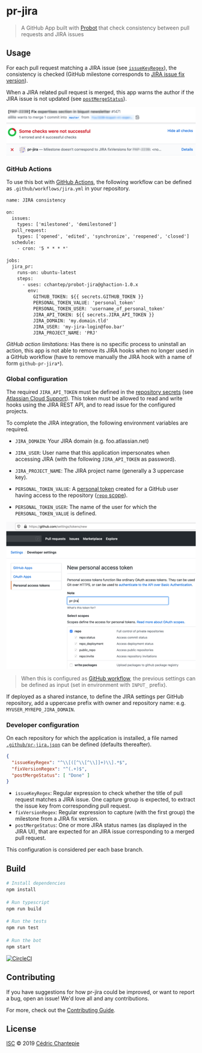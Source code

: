 # pr-jira

> A GitHub App built with [Probot](https://github.com/probot/probot) that check consistency between pull requests and JIRA issues

## Usage

For each pull request matching a JIRA issue (see [`issueKeyRegex`](#developer-configuration)), the consistency is checked (GitHub milestone corresponds to [JIRA issue fix version](https://www.atlassian.com/agile/tutorials/versions)).

When a JIRA related pull request is merged, this app warns the author if the JIRA issue is not updated (see [`postMergeStatus`](#developer-configuration)).

![Usage](./docs/usage.png)

### GitHub Actions

To use this bot with [GitHub Actions](https://github.com/features/actions), the following workflow can be defined as `.github/workflows/jira.yml` in your repository.

```
name: JIRA consistency

on: 
  issues:
    types: ['milestoned', 'demilestoned']
  pull_request:
    types: ['opened', 'edited', 'synchronize', 'reopened', 'closed']
  schedule:
    - cron: '5 * * * *'

jobs:
  jira_pr:
    runs-on: ubuntu-latest
    steps:
      - uses: cchantep/probot-jira@ghaction-1.0.x
        env:
          GITHUB_TOKEN: ${{ secrets.GITHUB_TOKEN }}
          PERSONAL_TOKEN_VALUE: 'personal_token'
          PERSONAL_TOKEN_USER: 'username_of_personal_token'
          JIRA_API_TOKEN: ${{ secrets.JIRA_API_TOKEN }}
          JIRA_DOMAIN: 'my.domain.tld'
          JIRA_USER: 'my-jira-login@foo.bar'
          JIRA_PROJECT_NAME: 'PRJ'
```

*GitHub action limitations:* Has there is no specific process to uninstall an action, this app is not able to remove its JIRA hooks when no longer used in a GitHub workflow (have to remove manually the JIRA hook with a name of form `github-pr-jira*`).

### Global configuration

The required `JIRA_API_TOKEN` must be defined in the [repository secrets](https://help.github.com/en/articles/virtual-environments-for-github-actions#creating-and-using-secrets-encrypted-variables) (see [Atlassian Cloud Support](https://confluence.atlassian.com/cloud/api-tokens-938839638.html)).
This token must be allowed to read and write hooks using the JIRA REST API, and to read issue for the configured projects.

To complete the JIRA integration, the following environment variables are required.

- `JIRA_DOMAIN`: Your JIRA domain (e.g. foo.atlassian.net)
- `JIRA_USER`: User name that this application impersonates when accessing JIRA (with the following `JIRA_API_TOKEN` as password).
- `JIRA_PROJECT_NAME`: The JIRA project name (generally a 3 uppercase key).

- `PERSONAL_TOKEN_VALUE`: A [personal token](https://help.github.com/en/articles/creating-a-personal-access-token-for-the-command-line) created for a GitHub user having access to the repository ([`repo` scope](https://developer.github.com/apps/building-oauth-apps/understanding-scopes-for-oauth-apps/#available-scopes)).
- `PERSONAL_TOKEN_USER`: The name of the user for which the `PERSONAL_TOKEN_VALUE` is defined.

![Personal token](./docs/personal-token.png)

> When this is configured as [GitHub workflow](#github-actions), the previous settings can be defined as input (set in environment with `INPUT_` prefix).

If deployed as a shared instance, to define the JIRA settings per GitHub repository, add a uppercase prefix with owner and repository name: e.g. `MYUSER_MYREPO_JIRA_DOMAIN`.

### Developer configuration

On each repository for which the application is installed, a file named [`.github/pr-jira.json`](./src/resources/pr-jira.json) can be defined (defaults thereafter).

```json
{
  "issueKeyRegex": "^\\[([^\\[^\\]]+)\\].*$",
  "fixVersionRegex": "^(.+)$",
  "postMergeStatus": [ "Done" ]
}
```

- `issueKeyRegex`: Regular expression to check whether the title of pull request matches a JIRA issue. One capture group is expected, to extract the issue key from corresponding pull request.
- `fixVersionRegex`: Regular expression to capture (with the first group) the milestone from a JIRA fix version.
- `postMergeStatus`: One or more JIRA status names (as displayed in the JIRA UI), that are expected for an JIRA issue corresponding to a merged pull request.

This configuration is considered per each base branch. 

## Build

```sh
# Install dependencies
npm install

# Run typescript
npm run build

# Run the tests
npm run test

# Run the bot
npm start
```

[![CircleCI](https://circleci.com/gh/cchantep/probot-jira.svg?style=svg)](https://circleci.com/gh/cchantep/probot-jira)

## Contributing

If you have suggestions for how pr-jira could be improved, or want to report a bug, open an issue! We'd love all and any contributions.

For more, check out the [Contributing Guide](CONTRIBUTING.md).

## License

[ISC](LICENSE) © 2019 [Cédric Chantepie](https://github.org/cchantep)
